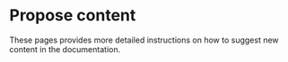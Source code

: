 ---
---
# Propose content

These pages provides more detailed instructions on how to suggest new content in the documentation.
